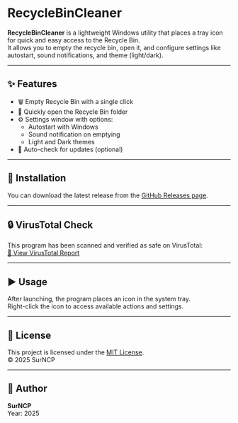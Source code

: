 # RecycleBinCleaner

**RecycleBinCleaner** is a lightweight Windows utility that places a tray icon for quick and easy access to the Recycle Bin.  
It allows you to empty the recycle bin, open it, and configure settings like autostart, sound notifications, and theme (light/dark).

---

## ✨ Features

- 🗑️ Empty Recycle Bin with a single click  
- 📁 Quickly open the Recycle Bin folder  
- ⚙️ Settings window with options:
  - Autostart with Windows  
  - Sound notification on emptying  
  - Light and Dark themes    
- 🔄 Auto-check for updates (optional)

---

## 🚀 Installation

You can download the latest release from the [GitHub Releases page](https://github.com/Artur8-00/RecycleBinCleaner/releases).

---

## 🔒 VirusTotal Check

This program has been scanned and verified as safe on VirusTotal:  
[🔗 View VirusTotal Report](https://www.virustotal.com/gui/file/e3b0c44298fc1c149afbf4c8996fb92427ae41e4649b934ca495991b7852b855)

---

## ▶️ Usage

After launching, the program places an icon in the system tray.  
Right-click the icon to access available actions and settings.

---

## 📄 License

This project is licensed under the [MIT License](LICENSE).  
© 2025 SurNCP

---

## 👤 Author

**SurNCP**  
Year: 2025
